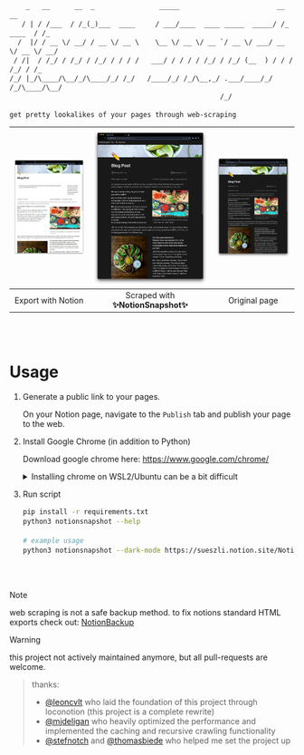 ```
    _   __      __  _                _____                        __          __
   / | / /___  / /_(_)___  ____     / ___/____  ____ _____  _____/ /_  ____  / /_
  /  |/ / __ \/ __/ / __ \/ __ \    \__ \/ __ \/ __ `/ __ \/ ___/ __ \/ __ \/ __/
 / /|  / /_/ / /_/ / /_/ / / / /   ___/ / / / / /_/ / /_/ (__  ) / / / /_/ / /_
/_/ |_/\____/\__/_/\____/_/ /_/   /____/_/ /_/\__,_/ .___/____/_/ /_/\____/\__/
                                                    /_/

get pretty lookalikes of your pages through web-scraping
```

| <img width="685" src="docs/assets/export.jpeg"> | <img width="685" src="docs/assets/snapshot.jpeg"> | <img width="685" src="docs/assets/original.jpeg"> |
| :---------------------------------------------: | :-----------------------------------------------: | :-----------------------------------------------: |
|               Export with Notion                |        Scraped with **✨NotionSnapshot✨**        |                   Original page                   |

<br><br>

# Usage

1. Generate a public link to your pages.

    On your Notion page, navigate to the `Publish` tab and publish your page to the web.

2. Install Google Chrome (in addition to Python)

    Download google chrome here: https://www.google.com/chrome/

    <details>
    <summary>Installing chrome on WSL2/Ubuntu can be a bit difficult</summary>

    Installing headless Chrome on a Debian system may require a few extra steps:

    ```bash
    # install chrome on wsl/ubuntu
    sudo apt update && sudo apt upgrade -y
    wget https://dl.google.com/linux/direct/google-chrome-stable_current_amd64.deb
    sudo dpkg -i google-chrome-stable_current_amd64.deb
    sudo apt --fix-broken install
    rm -rf google-chrome-stable_current_amd64.deb
    ```

    </details>

3. Run script

    ```bash
    pip install -r requirements.txt
    python3 notionsnapshot --help
    
    # example usage
    python3 notionsnapshot --dark-mode https://sueszli.notion.site/NotionSnapshot-Test-tiny-page-4dfa05657f774b45993542da4a8530c2
    ```

<br><br>


> [!NOTE]  
> web scraping is not a safe backup method. to fix notions standard HTML exports check out: [NotionBackup](https://github.com/sueszli/notionBackup)

> [!WARNING]
> this project not actively maintained anymore, but all pull-requests are welcome.

> thanks:
>
> -   [@leoncvlt](https://github.com/leoncvlt) who laid the foundation of this project through loconotion (this project is a complete rewrite)
> -   [@mjdeligan](https://github.com/MJDeligan) who heavily optimized the performance and implemented the caching and recursive crawling functionality
> -   [@stefnotch](https://github.com/stefnotch/) and [@thomasbiede](https://github.com/ThomasBiede) who helped me set the project up
